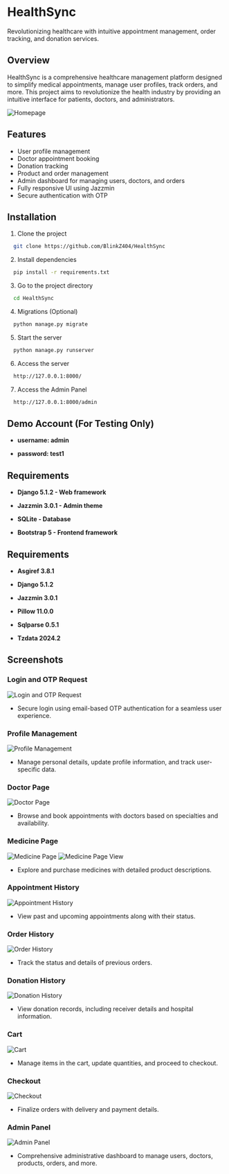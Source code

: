 # HealthSync

Revolutionizing healthcare with intuitive appointment management, order tracking, and donation services.

## Overview

HealthSync is a comprehensive healthcare management platform designed to simplify medical appointments, manage user profiles, track orders, and more. This project aims to revolutionize the health industry by providing an intuitive interface for patients, doctors, and administrators.

![Homepage](screenshots/Homepage.png)

## Features

- User profile management
- Doctor appointment booking
- Donation tracking
- Product and order management
- Admin dashboard for managing users, doctors, and orders
- Fully responsive UI using Jazzmin
- Secure authentication with OTP

## Installation

1. Clone the project

```bash
  git clone https://github.com/BlinkZ404/HealthSync
```

2. Install dependencies

```bash
  pip install -r requirements.txt
```

3. Go to the project directory

```bash
  cd HealthSync
```

4. Migrations (Optional)

```bash
  python manage.py migrate
```

5. Start the server

```bash
  python manage.py runserver
```

6. Access the server

```bash
  http://127.0.0.1:8000/
```

7. Access the Admin Panel

```bash
  http://127.0.0.1:8000/admin
```


## Demo Account (For Testing Only)

-  **username: admin**

- **password: test1**


## Requirements

- **Django 5.1.2 - Web framework**

- **Jazzmin 3.0.1 - Admin theme**

- **SQLite - Database**

- **Bootstrap 5 - Frontend framework**

## Requirements

- **Asgiref 3.8.1**

- **Django 5.1.2**

- **Jazzmin 3.0.1**

- **Pillow 11.0.0**

- **Sqlparse 0.5.1**

- **Tzdata 2024.2**

## Screenshots


### Login and OTP Request
![Login and OTP Request](screenshots/Login.png)
- Secure login using email-based OTP authentication for a seamless user experience.

### Profile Management
![Profile Management](screenshots/ProfileManagement.png)
- Manage personal details, update profile information, and track user-specific data.

### Doctor Page
![Doctor Page](screenshots/DoctorPage.png)
- Browse and book appointments with doctors based on specialties and availability.

### Medicine Page
![Medicine Page](screenshots/MedicinePage.png)
![Medicine Page View](screenshots/MedicinePageView.png)
- Explore and purchase medicines with detailed product descriptions.

### Appointment History
![Appointment History](screenshots/AppointmentHistory.png)
- View past and upcoming appointments along with their status.

### Order History
![Order History](screenshots/OrderHistory.png)
- Track the status and details of previous orders.

### Donation History
![Donation History](screenshots/DonationHistory.png)
- View donation records, including receiver details and hospital information.

### Cart
![Cart](screenshots/CartManagement.png)
- Manage items in the cart, update quantities, and proceed to checkout.

### Checkout
![Checkout](screenshots/Checkout.png)
- Finalize orders with delivery and payment details.

### Admin Panel
![Admin Panel](screenshots/AdminPanel.png)
- Comprehensive administrative dashboard to manage users, doctors, products, orders, and more.

